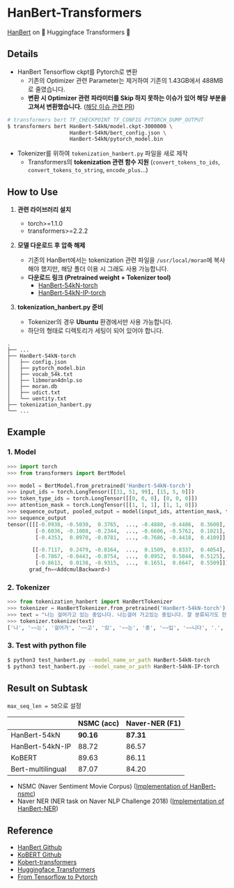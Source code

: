 # HanBert-Transformers

[HanBert](https://github.com/tbai2019/HanBert-54k-N) on 🤗 Huggingface Transformers 🤗

## Details

- HanBert Tensorflow ckpt를 Pytorch로 변환
  - 기존의 Optimizer 관련 Parameter는 제거하여 기존의 1.43GB에서 488MB로 줄였습니다.
  - **변환 시 Optimizer 관련 파라미터를 Skip 하지 못하는 이슈가 있어 해당 부분을 고쳐서 변환했습니다.** ([해당 이슈 관련 PR](https://github.com/huggingface/transformers/pull/2652))

```bash
# transformers bert TF_CHECKPOINT TF_CONFIG PYTORCH_DUMP_OUTPUT
$ transformers bert HanBert-54kN/model.ckpt-3000000 \
                    HanBert-54kN/bert_config.json \
                    HanBert-54kN/pytorch_model.bin
```

- Tokenizer를 위하여 `tokenization_hanbert.py` 파일을 새로 제작
  - Transformers의 **tokenization 관련 함수 지원** (`convert_tokens_to_ids`, `convert_tokens_to_string`, `encode_plus`...)

## How to Use

1. **관련 라이브러리 설치**

   - torch>=1.1.0
   - transformers>=2.2.2

2. **모델 다운로드 후 압축 해제**

   - 기존의 HanBert에서는 tokenization 관련 파일을 `/usr/local/moran`에 복사해야 했지만, 해당 폴더 이용 시 그래도 사용 가능합니다.
   - **다운로드 링크 (Pretrained weight + Tokenizer tool)**
     - [HanBert-54kN-torch](https://drive.google.com/open?id=1LUyrnhuNC3e8oD2QMJv8tIDrXrxzmdu4)
     - [HanBert-54kN-IP-torch](https://drive.google.com/open?id=1wjROsuDKoJQx4Pu0nqSefVDs3echKSXP)

3. **tokenization_hanbert.py 준비**

   - Tokenizer의 경우 **Ubuntu** 환경에서만 사용 가능합니다.
   - 하단의 형태로 디렉토리가 세팅이 되어 있어야 합니다.

```
.
├── ...
├── HanBert-54kN-torch
│   ├── config.json
│   ├── pytorch_model.bin
│   ├── vocab_54k.txt
│   ├── libmoran4dnlp.so
│   ├── moran.db
│   ├── udict.txt
│   └── uentity.txt
├── tokenization_hanbert.py
└── ...
```

## Example

### 1. Model

```python
>>> import torch
>>> from transformers import BertModel

>>> model = BertModel.from_pretrained('HanBert-54kN-torch')
>>> input_ids = torch.LongTensor([[31, 51, 99], [15, 5, 0]])
>>> token_type_ids = torch.LongTensor([[0, 0, 0], [0, 0, 0]])
>>> attention_mask = torch.LongTensor([[1, 1, 1], [1, 1, 0]])
>>> sequence_output, pooled_output = model(input_ids, attention_mask, token_type_ids)
>>> sequence_output
tensor([[[-0.0938, -0.5030,  0.3765,  ..., -0.4880, -0.4486,  0.3600],
         [-0.6036, -0.1008, -0.2344,  ..., -0.6606, -0.5762,  0.1021],
         [-0.4353,  0.0970, -0.0781,  ..., -0.7686, -0.4418,  0.4109]],

        [[-0.7117,  0.2479, -0.8164,  ...,  0.1509,  0.8337,  0.4054],
         [-0.7867, -0.0443, -0.8754,  ...,  0.0952,  0.5044,  0.5125],
         [-0.8613,  0.0138, -0.9315,  ...,  0.1651,  0.6647,  0.5509]]],
       grad_fn=<AddcmulBackward>)
```

### 2. Tokenizer

```python
>>> from tokenization_hanbert import HanBertTokenizer
>>> tokenizer = HanBertTokenizer.from_pretrained('HanBert-54kN-torch')
>>> text = "나는 걸어가고 있는 중입니다. 나는걸어 가고있는 중입니다. 잘 분류되기도 한다. 잘 먹기도 한다."
>>> tokenizer.tokenize(text)
['나', '~~는', '걸어가', '~~고', '있', '~~는', '중', '~~입', '~~니다', '.', '나', '##는걸', '##어', '가', '~~고', '~있', '~~는', '중', '~~입', '~~니다', '.', '잘', '분류', '~~되', '~~기', '~~도', '한', '~~다', '.', '잘', '먹', '~~기', '~~도', '한', '~~다', '.']
```

### 3. Test with python file

```bash
$ python3 test_hanbert.py --model_name_or_path HanBert-54kN-torch
$ python3 test_hanbert.py --model_name_or_path HanBert-54kN-IP-torch
```

## Result on Subtask

`max_seq_len = 50`으로 설정

|                   | **NSMC** (acc) | **Naver-NER** (F1) |
| ----------------- | -------------- | ------------------ |
| HanBert-54kN      | **90.16**      | **87.31**          |
| HanBert-54kN-IP   | 88.72          | 86.57              |
| KoBERT            | 89.63          | 86.11              |
| Bert-multilingual | 87.07          | 84.20              |

- NSMC (Naver Sentiment Movie Corpus) ([Implementation of HanBert-nsmc](https://github.com/monologg/HanBert-nsmc))
- Naver NER (NER task on Naver NLP Challenge 2018) ([Implementation of HanBert-NER](https://github.com/monologg/HanBert-NER))

## Reference

- [HanBert Github](https://github.com/tbai2019/HanBert-54k-N)
- [KoBERT Github](https://github.com/SKTBrain/KoBERT)
- [Kobert-transformers](https://pypi.org/project/kobert-transformers/)
- [Huggingface Transformers](https://github.com/huggingface/transformers)
- [From Tensorflow to Pytorch](https://medium.com/huggingface/from-tensorflow-to-pytorch-265f40ef2a28)
